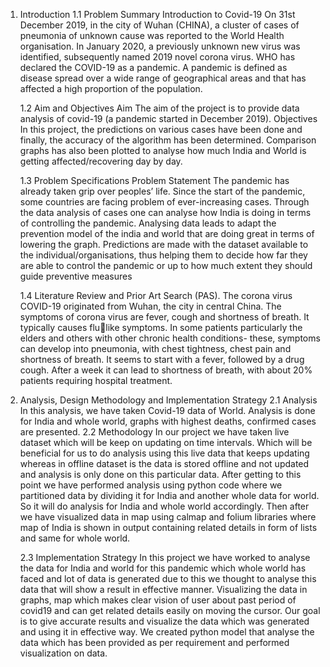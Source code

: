 1. Introduction
      1.1 Problem Summary
      Introduction to Covid-19 On 31st December 2019, in the city of Wuhan (CHINA), a cluster 
      of cases of pneumonia of unknown cause was reported to the World Health organisation. 
      In January 2020, a previously unknown new virus was identified, subsequently named 2019 
      novel corona virus. WHO has declared the COVID-19 as a pandemic. A pandemic is 
      defined as disease spread over a wide range of geographical areas and that has affected a 
      high proportion of the population.
   
      1.2 Aim and Objectives
      Aim
      The aim of the project is to provide data analysis of covid-19 (a pandemic started in 
      December 2019).
      Objectives
      In this project, the predictions on various cases have been done and finally, the accuracy of 
      the algorithm has been determined. Comparison graphs has also been plotted to analyse 
      how much India and World is getting affected/recovering day by day.


      1.3 Problem Specifications
      Problem Statement The pandemic has already taken grip over peoples’ life. Since the start 
      of the pandemic, some countries are facing problem of ever-increasing cases. Through the 
      data analysis of cases one can analyse how India is doing in terms of controlling the 
      pandemic. Analysing data leads to adapt the prevention model of the india and world that 
      are doing great in terms of lowering the graph. Predictions are made with the dataset 
      available to the individual/organisations, thus helping them to decide how far they are able 
      to control the pandemic or up to how much extent they should guide preventive measures
      
      1.4 Literature Review and Prior Art Search (PAS). 
      The corona virus COVID-19 originated from Wuhan, the city in central China. The 
      symptoms of corona virus are fever, cough and shortness of breath. It typically causes flulike symptoms. In some patients particularly the elders and others with            other chronic health 
      conditions- these, symptoms can develop into pneumonia, with chest tightness, chest pain 
      and shortness of breath. It seems to start with a fever, followed by a drug cough. After a 
      week it can lead to shortness of breath, with about 20% patients requiring hospital 
      treatment.

3. Analysis, Design Methodology and Implementation 
Strategy
      2.1 Analysis
      In this analysis, we have taken Covid-19 data of World. Analysis is done for India and 
      whole world, graphs with highest deaths, confirmed cases are presented.
      2.2 Methodology 
      In our project we have taken live dataset which will be keep on updating on time intervals. 
      Which will be beneficial for us to do analysis using this live data that keeps updating 
      whereas in offline dataset is the data is stored offline and not updated and analysis is only 
      done on this particular data. After getting to this point we have performed analysis using 
      python code where we partitioned data by dividing it for India and another whole data for 
      world. So it will do analysis for India and whole world accordingly. Then after we have 
      visualized data in map using calmap and folium libraries where map of India is shown in 
      output containing related details in form of lists and same for whole world.

      2.3 Implementation Strategy
      In this project we have worked to analyse the data for India and world for this pandemic 
      which whole world has faced and lot of data is generated due to this we thought to analyse 
      this data that will show a result in effective manner. Visualizing the data in graphs, map 
      which makes clear vision of user about past period of covid19 and can get related details 
      easily on moving the cursor. Our goal is to give accurate results and visualize the data 
      which was generated and using it in effective way. We created python model that analyse 
      the data which has been provided as per requirement and performed visualization on data.
